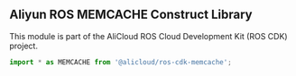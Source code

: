 ## Aliyun ROS MEMCACHE Construct Library

This module is part of the AliCloud ROS Cloud Development Kit (ROS CDK) project.

```python
import * as MEMCACHE from '@alicloud/ros-cdk-memcache';
```
